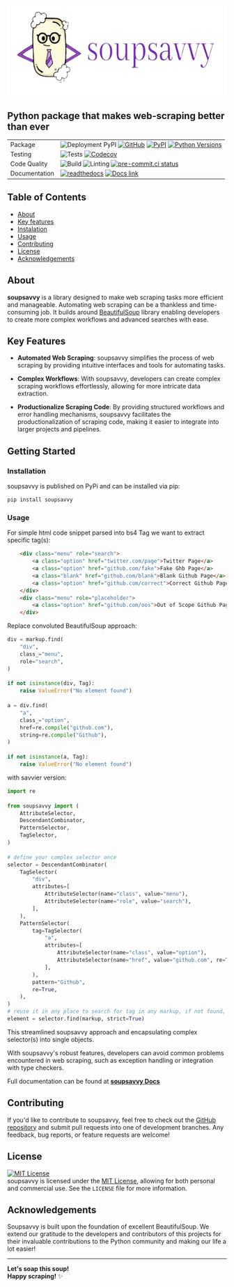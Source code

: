 ![SoupSavvy](resources/logo.png)
========

## Python package that makes web-scraping better than ever

| | |
| --- | --- |
| Package | ![Deployment PyPI](https://github.com/sewcio543/soupsavvy/actions/workflows/production_release.yml/badge.svg) [![GitHub](https://img.shields.io/badge/GitHub-sewcio543-181717.svg?style=flat&logo=github)](https://github.com/sewcio543) [![PyPI](https://img.shields.io/pypi/v/soupsavvy?color=orange)](https://pypi.org/project/soupsavvy/) [![Python Versions](https://img.shields.io/pypi/pyversions/soupsavvy)](https://www.python.org/)|
| Testing | ![Tests](https://github.com/sewcio543/soupsavvy/actions/workflows/tests.yml/badge.svg) [![Codecov](https://codecov.io/gh/sewcio543/soupsavvy/graph/badge.svg?token=RZ51VS3QLB)](https://codecov.io/gh/sewcio543/soupsavvy)|
| Code Quality | ![Build](https://github.com/sewcio543/soupsavvy/actions/workflows/build_package.yml/badge.svg) ![Linting](https://github.com/sewcio543/soupsavvy/actions/workflows/linting.yml/badge.svg) [![pre-commit.ci status](https://results.pre-commit.ci/badge/github/sewcio543/soupsavvy/main.svg)](https://results.pre-commit.ci/latest/github/sewcio543/soupsavvy/main)|
| Documentation | [![readthedocs](https://img.shields.io/readthedocs/pip?logo=readthedocs)](https://github.com/sewcio543/soupsavvy/actions/workflows/documentation.yml/badge.svg) [![Docs link](https://img.shields.io/badge/docs-check_out-blue)](https://sewcio543.github.io/soupsavvy/)|

## Table of Contents

- [About](#about)
- [Key features](#key-features)
- [Instalation](#installation)
- [Usage](#usage)
- [Contributing](#contributing)
- [License](#license)
- [Acknowledgements](#acknowledgements)

## About

**soupsavvy** is a library designed to make web scraping tasks more efficient and manageable. Automating web scraping can be a thankless and time-consuming job. It builds around [BeautifulSoup](https://www.crummy.com/software/BeautifulSoup/) library enabling developers to create more complex workflows and advanced searches with ease.

## Key Features

- **Automated Web Scraping**: soupsavvy simplifies the process of web scraping by providing intuitive interfaces and tools for automating tasks.

- **Complex Workflows**: With soupsavvy, developers can create complex scraping workflows effortlessly, allowing for more intricate data extraction.

- **Productionalize Scraping Code**: By providing structured workflows and error handling mechanisms, soupsavvy facilitates the productionalization of scraping code, making it easier to integrate into larger projects and pipelines.

## Getting Started

### Installation

soupsavvy is published on PyPi and can be installed via pip:

```bash
pip install soupsavvy
```

### Usage

For simple html code snippet parsed into bs4 Tag we want to extract specific tag(s):

```html
    <div class="menu" role="search">
        <a class="option" href="twitter.com/page">Twitter Page</a>
        <a class="option" href="github.com/fake">Fake Ghb Page</a>
        <a class="blank" href="github.com/blank">Blank Github Page</a>
        <a class="option" href="github.com/correct">Correct Github Page</a>
    </div>
    <div class="menu" role="placeholder">
        <a class="option" href="github.com/oos">Out of Scope Github Page</a>
    </div>
```

Replace convoluted BeautifulSoup approach:

```python
div = markup.find(
    "div",
    class_="menu",
    role="search",
)

if not isinstance(div, Tag):
    raise ValueError("No element found")

a = div.find(
    "a",
    class_="option",
    href=re.compile("github.com"),
    string=re.compile("Github"),
)

if not isinstance(a, Tag):
    raise ValueError("No element found")
```

with savvier version:

```python
import re

from soupsavvy import (
    AttributeSelector,
    DescendantCombinator,
    PatternSelector,
    TagSelector,
)

# define your complex selector once
selector = DescendantCombinator(
    TagSelector(
        "div",
        attributes=[
            AttributeSelector(name="class", value="menu"),
            AttributeSelector(name="role", value="search"),
        ],
    ),
    PatternSelector(
        tag=TagSelector(
            "a",
            attributes=[
                AttributeSelector(name="class", value="option"),
                AttributeSelector(name="href", value="github.com", re=True),
            ],
        ),
        pattern="Github",
        re=True,
    ),
)
# reuse it in any place to search for tag in any markup, if not found, strict mode raises exception
element = selector.find(markup, strict=True)
```

This streamlined soupsavvy approach and encapsulating complex selector(s) into single objects.

With soupsavvy's robust features, developers can avoid common problems encountered in web scraping, such as exception handling or integration with type checkers.

Full documentation can be found at **[soupsavvy Docs](https://sewcio543.github.io/soupsavvy/)**

## Contributing

If you'd like to contribute to soupsavvy, feel free to check out the [GitHub repository](https://github.com/sewcio543/soupsavvy) and submit pull requests into one of development branches. Any feedback, bug reports, or feature requests are welcome!

## License

[![MIT License](https://img.shields.io/badge/license-MIT-green?style=plastic)](https://choosealicense.com/licenses/mit/)  
soupsavvy is licensed under the [MIT License](https://opensource.org/licenses/MIT), allowing for both personal and commercial use. See the `LICENSE` file for more information.

## Acknowledgements

Soupsavvy is built upon the foundation of excellent BeautifulSoup. We extend our gratitude to the developers and contributors of this projects for their invaluable contributions to the Python community and making our life a lot easier!

-----------------

**Let's soap this soup!**  
**Happy scraping!** ✨
